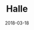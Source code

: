 ---
layout: default
title: Halle
date: 2018-03-18
label: WordPress theme
description: I designed and developed a WordPress theme, submitted it to the WordPress theme directory, and now it's available for anyone to install on their site.
external_url: https://wordpress.org/themes/halle/
related_post: Submitting an accessibility-ready theme to WordPress
related_post_slug: submitting-accessibility-ready-theme-wordpress
links:
 - title: GitHub
   link: https://github.com/samhermes/halle
 - title: WordPress.org
   link: https://wordpress.org/themes/halle/
---